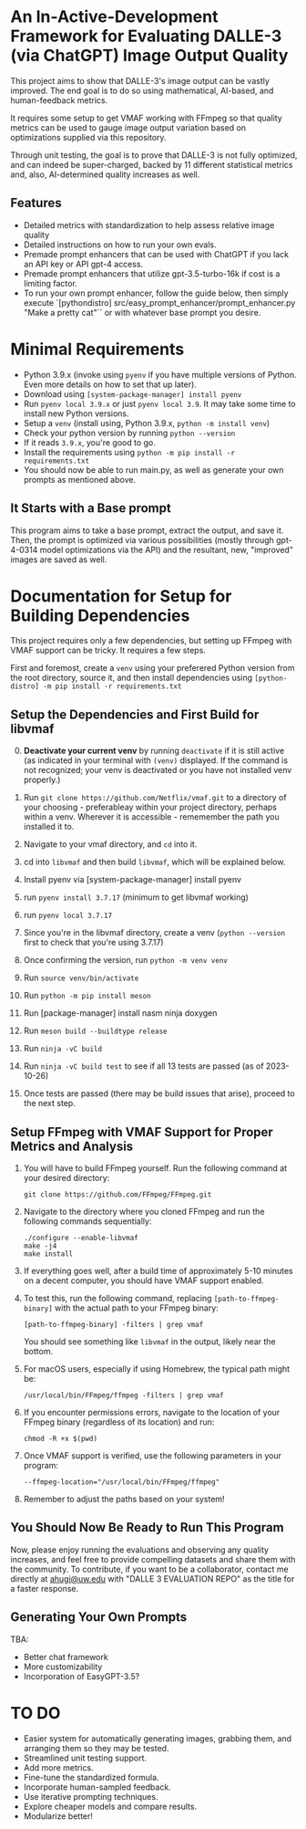 # An In-Active-Development Framework for Evaluating DALLE-3 (via ChatGPT) Image Output Quality

This project aims to show that DALLE-3's image output can be vastly improved. The end goal is to do so using mathematical, AI-based, and human-feedback metrics.

It requires some setup to get VMAF working with FFmpeg so that quality metrics can be used to gauge image output variation based on optimizations supplied via this repository.

Through unit testing, the goal is to prove that DALLE-3 is not fully optimized, and can indeed be super-charged, backed by 11 different statistical metrics and, also, AI-determined quality increases as well.

## Features
- Detailed metrics with standardization to help assess relative image quality
- Detailed instructions on how to run your own evals.
- Premade prompt enhancers that can be used with ChatGPT if you lack an API key or API gpt-4 access.
- Premade prompt enhancers that utilize gpt-3.5-turbo-16k if cost is a limiting factor.
- To run your own prompt enhancer, follow the guide below, then simply execute `[pythondistro] src/easy_prompt_enhancer/prompt_enhancer.py "Make a pretty cat"`` or with whatever base prompt you desire.

# Minimal Requirements
- Python 3.9.x (invoke using `pyenv` if you have multiple versions of Python. Even more details on how to set that up later).
- Download using `[system-package-manager] install pyenv`
- Run `pyenv local 3.9.x` or just `pyenv local 3.9`. It may take some time to install new Python versions.
- Setup a `venv` (install using, Python 3.9.x, `python -m install venv`)
- Check your python version by running `python --version`
- If it reads `3.9.x`, you're good to go.
- Install the requirements using `python -m pip install -r requirements.txt`
- You should now be able to run main.py, as well as generate your own prompts as mentioned above.

## It Starts with a Base prompt

This program aims to take a base prompt, extract the output, and save it. Then, the prompt is optimized via various possibilities (mostly through gpt-4-0314 model optimizations via the API) and the resultant, new, "improved" images are saved as well.

# Documentation for Setup for Building Dependencies
This project requires only a few dependencies, but setting up FFmpeg with VMAF support can be tricky. It requires a few steps.

First and foremost, create a `venv` using your preferered Python version from the root directory, source it, and then install dependencies using `[python-distro] -m pip install -r requirements.txt`

## Setup the Dependencies and First Build for libvmaf 
0. **Deactivate your current venv** by running `deactivate` if it is still active (as indicated in your terminal with `(venv)` displayed. If the command is not recognized; your venv is deactivated or you have not installed venv properly.)

1. Run `git clone https://github.com/Netflix/vmaf.git` to a directory of your choosing - preferableay within your project directory, perhaps within a venv. Wherever it is accessible - rememember the path you installed it to.
2. Navigate to your vmaf directory, and `cd` into it.
3. cd into `libvmaf` and then build `libvmaf`, which will be explained below.
4. Install pyenv via [system-package-manager] install pyenv
5. run `pyenv install 3.7.17` (minimum to get libvmaf working)
6. run `pyenv local 3.7.17`
7. Since you're in the libvmaf directory, create a venv (`python --version` first to check that you're using 3.7.17)
8. Once confirming the version, run `python -m venv venv`
9. Run `source venv/bin/activate`
10. Run `python -m pip install meson`
11. Run [package-manager] install nasm ninja doxygen
12. Run `meson build --buildtype release`
13. Run `ninja -vC build`
14. Run `ninja -vC build test` to see if all 13 tests are passed (as of 2023-10-26)
15. Once tests are passed (there may be build issues that arise), proceed to the next step.

## Setup FFmpeg with VMAF Support for Proper Metrics and Analysis

1. You will have to build FFmpeg yourself. Run the following command at your desired directory:
   ```
   git clone https://github.com/FFmpeg/FFmpeg.git
   ```

2. Navigate to the directory where you cloned FFmpeg and run the following commands sequentially:
   ```
   ./configure --enable-libvmaf
   make -j4
   make install
   ```

3. If everything goes well, after a build time of approximately 5-10 minutes on a decent computer, you should have VMAF support enabled.

4. To test this, run the following command, replacing `[path-to-ffmpeg-binary]` with the actual path to your FFmpeg binary:
   ```
   [path-to-ffmpeg-binary] -filters | grep vmaf
   ```
   You should see something like `libvmaf` in the output, likely near the bottom.

5. For macOS users, especially if using Homebrew, the typical path might be:
   ```
   /usr/local/bin/FFmpeg/ffmpeg -filters | grep vmaf
   ```

6. If you encounter permissions errors, navigate to the location of your FFmpeg binary (regardless of its location) and run:
   ```
   chmod -R +x $(pwd)
   ```

7. Once VMAF support is verified, use the following parameters in your program:
   ```
   --ffmpeg-location="/usr/local/bin/FFmpeg/ffmpeg"
   ```

8. Remember to adjust the paths based on your system!


## You Should Now Be Ready to Run This Program

Now, please enjoy running the evaluations and observing any quality increases, and feel free to provide compelling datasets and share them with the community. To contribute, if you want to be a collaborator, contact me directly at ahugi@uw.edu with "DALLE 3 EVALUATION REPO" as the title for a faster response.

## Generating Your Own Prompts
TBA:
- Better chat framework
- More customizability
- Incorporation of EasyGPT-3.5?

# TO DO
- Easier system for automatically generating images, grabbing them, and arranging them so they may be tested.
- Streamlined unit testing support.
- Add more metrics.
- Fine-tune the standardized formula.
- Incorporate human-sampled feedback.
- Use iterative prompting techniques.
- Explore cheaper models and compare results.
- Modularize better!